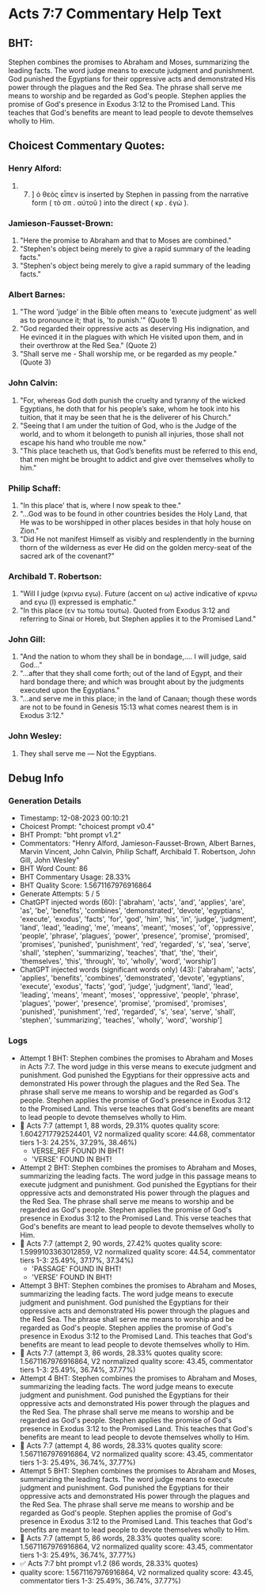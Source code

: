 # Acts 7:7 Commentary Help Text

## BHT:
Stephen combines the promises to Abraham and Moses, summarizing the leading facts. The word judge means to execute judgment and punishment. God punished the Egyptians for their oppressive acts and demonstrated His power through the plagues and the Red Sea. The phrase shall serve me means to worship and be regarded as God's people. Stephen applies the promise of God's presence in Exodus 3:12 to the Promised Land. This teaches that God's benefits are meant to lead people to devote themselves wholly to Him.

## Choicest Commentary Quotes:
### Henry Alford:
1.  7. ] ὁ θεὸς εἶπεν is inserted by Stephen in passing from the narrative form ( τὸ σπ . αὐτοῦ ) into the direct ( κρ . ἐγώ ).


### Jamieson-Fausset-Brown:
1. "Here the promise to Abraham and that to Moses are combined."
2. "Stephen's object being merely to give a rapid summary of the leading facts."
3. "Stephen's object being merely to give a rapid summary of the leading facts."

### Albert Barnes:
1. "The word 'judge' in the Bible often means to 'execute judgment' as well as to pronounce it; that is, 'to punish.'" (Quote 1)
2. "God regarded their oppressive acts as deserving His indignation, and He evinced it in the plagues with which He visited upon them, and in their overthrow at the Red Sea." (Quote 2)
3. "Shall serve me - Shall worship me, or be regarded as my people." (Quote 3)

### John Calvin:
1. "For, whereas God doth punish the cruelty and tyranny of the wicked Egyptians, he doth that for his people’s sake, whom he took into his tuition, that it may be seen that he is the deliverer of his Church."
2. "Seeing that I am under the tuition of God, who is the Judge of the world, and to whom it belongeth to punish all injuries, those shall not escape his hand who trouble me now."
3. "This place teacheth us, that God’s benefits must be referred to this end, that men might be brought to addict and give over themselves wholly to him."

### Philip Schaff:
1. "In this place' that is, where I now speak to thee."
2. "...God was to be found in other countries besides the Holy Land, that He was to be worshipped in other places besides in that holy house on Zion."
3. "Did He not manifest Himself as visibly and resplendently in the burning thorn of the wilderness as ever He did on the golden mercy-seat of the sacred ark of the covenant?"

### Archibald T. Robertson:
1. "Will I judge (κρινω εγω). Future (accent on ω) active indicative of κρινω and εγω (I) expressed is emphatic."
2. "In this place (εν τω τοπω τουτω). Quoted from Exodus 3:12 and referring to Sinai or Horeb, but Stephen applies it to the Promised Land."

### John Gill:
1. "And the nation to whom they shall be in bondage,.... I will judge, said God..." 
2. "...after that they shall come forth; out of the land of Egypt, and their hard bondage there; and which was brought about by the judgments executed upon the Egyptians."
3. "...and serve me in this place; in the land of Canaan; though these words are not to be found in Genesis 15:13 what comes nearest them is in Exodus 3:12."

### John Wesley:
1. They shall serve me — Not the Egyptians.



## Debug Info
### Generation Details
- Timestamp: 12-08-2023 00:10:21
- Choicest Prompt: "choicest prompt v0.4"
- BHT Prompt: "bht prompt v1.2"
- Commentators: "Henry Alford, Jamieson-Fausset-Brown, Albert Barnes, Marvin Vincent, John Calvin, Philip Schaff, Archibald T. Robertson, John Gill, John Wesley"
- BHT Word Count: 86
- BHT Commentary Usage: 28.33%
- BHT Quality Score: 1.5671167976916864
- Generate Attempts: 5 / 5
- ChatGPT injected words (60):
	['abraham', 'acts', 'and', 'applies', 'are', 'as', 'be', 'benefits', 'combines', 'demonstrated', 'devote', 'egyptians', 'execute', 'exodus', 'facts', 'for', 'god', 'him', 'his', 'in', 'judge', 'judgment', 'land', 'lead', 'leading', 'me', 'means', 'meant', 'moses', 'of', 'oppressive', 'people', 'phrase', 'plagues', 'power', 'presence', 'promise', 'promised', 'promises', 'punished', 'punishment', 'red', 'regarded', 's', 'sea', 'serve', 'shall', 'stephen', 'summarizing', 'teaches', 'that', 'the', 'their', 'themselves', 'this', 'through', 'to', 'wholly', 'word', 'worship']
- ChatGPT injected words (significant words only) (43):
	['abraham', 'acts', 'applies', 'benefits', 'combines', 'demonstrated', 'devote', 'egyptians', 'execute', 'exodus', 'facts', 'god', 'judge', 'judgment', 'land', 'lead', 'leading', 'means', 'meant', 'moses', 'oppressive', 'people', 'phrase', 'plagues', 'power', 'presence', 'promise', 'promised', 'promises', 'punished', 'punishment', 'red', 'regarded', 's', 'sea', 'serve', 'shall', 'stephen', 'summarizing', 'teaches', 'wholly', 'word', 'worship']

### Logs
- Attempt 1 BHT: Stephen combines the promises to Abraham and Moses in Acts 7:7. The word judge in this verse means to execute judgment and punishment. God punished the Egyptians for their oppressive acts and demonstrated His power through the plagues and the Red Sea. The phrase shall serve me means to worship and be regarded as God's people. Stephen applies the promise of God's presence in Exodus 3:12 to the Promised Land. This verse teaches that God's benefits are meant to lead people to devote themselves wholly to Him.
- 🔄 Acts 7:7 (attempt 1, 88 words, 29.31% quotes quality score: 1.6042717792524401, V2 normalized quality score: 44.68, commentator tiers 1-3: 24.25%, 37.29%, 38.46%) 
	- VERSE_REF FOUND IN BHT! 
	- 'VERSE' FOUND IN BHT!
- Attempt 2 BHT: Stephen combines the promises to Abraham and Moses, summarizing the leading facts. The word judge in this passage means to execute judgment and punishment. God punished the Egyptians for their oppressive acts and demonstrated His power through the plagues and the Red Sea. The phrase shall serve me means to worship and be regarded as God's people. Stephen applies the promise of God's presence in Exodus 3:12 to the Promised Land. This verse teaches that God's benefits are meant to lead people to devote themselves wholly to Him.
- 🔄 Acts 7:7 (attempt 2, 90 words, 27.42% quotes quality score: 1.5999103363012859, V2 normalized quality score: 44.54, commentator tiers 1-3: 25.49%, 37.17%, 37.34%) 
	- 'PASSAGE' FOUND IN BHT! 
	- 'VERSE' FOUND IN BHT!
- Attempt 3 BHT: Stephen combines the promises to Abraham and Moses, summarizing the leading facts. The word judge means to execute judgment and punishment. God punished the Egyptians for their oppressive acts and demonstrated His power through the plagues and the Red Sea. The phrase shall serve me means to worship and be regarded as God's people. Stephen applies the promise of God's presence in Exodus 3:12 to the Promised Land. This teaches that God's benefits are meant to lead people to devote themselves wholly to Him.
- 🔄 Acts 7:7 (attempt 3, 86 words, 28.33% quotes quality score: 1.5671167976916864, V2 normalized quality score: 43.45, commentator tiers 1-3: 25.49%, 36.74%, 37.77%)
- Attempt 4 BHT: Stephen combines the promises to Abraham and Moses, summarizing the leading facts. The word judge means to execute judgment and punishment. God punished the Egyptians for their oppressive acts and demonstrated His power through the plagues and the Red Sea. The phrase shall serve me means to worship and be regarded as God's people. Stephen applies the promise of God's presence in Exodus 3:12 to the Promised Land. This teaches that God's benefits are meant to lead people to devote themselves wholly to Him.
- 🔄 Acts 7:7 (attempt 4, 86 words, 28.33% quotes quality score: 1.5671167976916864, V2 normalized quality score: 43.45, commentator tiers 1-3: 25.49%, 36.74%, 37.77%)
- Attempt 5 BHT: Stephen combines the promises to Abraham and Moses, summarizing the leading facts. The word judge means to execute judgment and punishment. God punished the Egyptians for their oppressive acts and demonstrated His power through the plagues and the Red Sea. The phrase shall serve me means to worship and be regarded as God's people. Stephen applies the promise of God's presence in Exodus 3:12 to the Promised Land. This teaches that God's benefits are meant to lead people to devote themselves wholly to Him.
- 🔄 Acts 7:7 (attempt 5, 86 words, 28.33% quotes quality score: 1.5671167976916864, V2 normalized quality score: 43.45, commentator tiers 1-3: 25.49%, 36.74%, 37.77%)
- ✅ Acts 7:7 bht prompt v1.2 (86 words, 28.33% quotes)
- quality score: 1.5671167976916864, V2 normalized quality score: 43.45, commentator tiers 1-3: 25.49%, 36.74%, 37.77%)